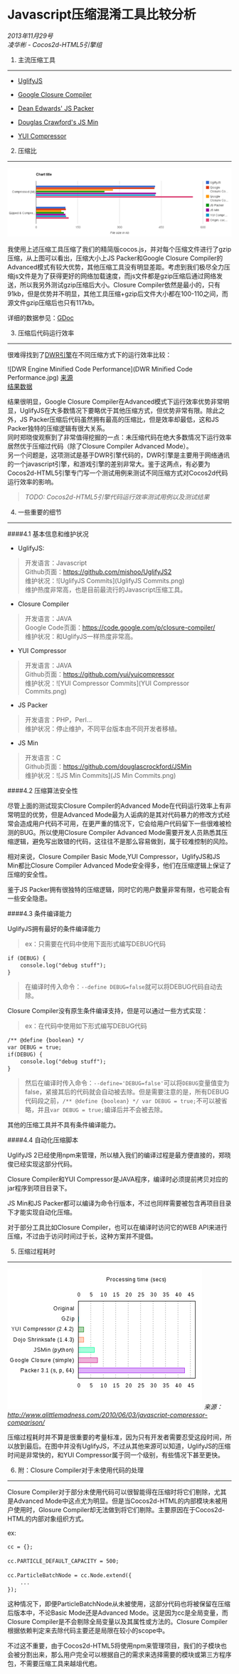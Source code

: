 Javascript压缩混淆工具比较分析
==============================
_2013年11月29号<br/>凌华彬 - Cocos2d-HTML5引擎组_


1. 主流压缩工具 
-----

* [UglifyJS](https://github.com/mishoo/UglifyJS)

* [Google Closure Compiler](https://developers.google.com/closure/compiler/)

* [Dean Edwards' JS Packer](http://dean.edwards.name/packer/)

* [Douglas Crawford's JS Min](http://fmarcia.info/jsmin/test.html)

* [YUI Compressor](http://refresh-sf.com/yui/)

<span></span>


2. 压缩比
-----

![主流压缩工具压缩比比较](压缩比.png)

我使用上述压缩工具压缩了我们的精简版cocos.js，并对每个压缩文件进行了gzip压缩，从上图可以看出，压缩大小上JS Packer和Google Closure Compiler的Advanced模式有较大优势，其他压缩工具没有明显差距。考虑到我们极尽全力压缩js文件是为了获得更好的网络加载速度，而js文件都是gzip压缩后通过网络发送，所以我另外测试gzip压缩后大小。Closure Compiler依然是最小的，只有91kb，但是优势并不明显，其他工具压缩+gzip后文件大小都在100-110之间，而源文件gzip压缩后也只有117kb。

详细的数据参见：[GDoc](https://docs.google.com/a/cocos2d-x.org/spreadsheet/ccc?key=0AlqDuyWvmncKdDcyeU1YMS1taDdGMVVVZUpPMnVpWWc#gid=0)


3. 压缩后代码运行效率
-----

很难得找到了[DWR引擎](http://directwebremoting.org/dwr/documentation/browser/engine/index.html)在不同压缩方式下的运行效率比较：

![DWR Engine Minified Code Performance](DWR Minified Code Performance.jpg)
[来源](http://jsperf.com/testing-code-performance-by-compression-type)<br/>
[结果数据](http://www.browserscope.org/user/tests/table/agt1YS1wcm9maWxlcnINCxIEVGVzdBiuyPASDA)

结果很明显，Google Closure Compiler在Advanced模式下运行效率优势非常明显，UglifyJS在大多数情况下要略优于其他压缩方式，但优势非常有限。除此之外，JS Packer压缩后代码虽然拥有最高的压缩比，但是效率却最低，这和JS Packer独特的压缩逻辑有很大关系。<br/>
同时郑晓俊观察到了非常值得挖掘的一点：未压缩代码在绝大多数情况下运行效率居然优于压缩过代码（除了Closure Compiler Advanced Mode）。<br/>
另一个问题是，这项测试是基于DWR引擎代码的，DWR引擎是主要用于网络通讯的一个javascript引擎，和游戏引擎的差别非常大。鉴于这两点，有必要为Cocos2d-HTML5引擎专门写一个测试用例来测试不同压缩方式对Cocos2d代码运行效率的影响。

> _TODO: Cocos2d-HTML5引擎代码运行效率测试用例以及测试结果_



4. 一些重要的细节
-----

####4.1 基本信息和维护状况

* UglifyJS: 
> 开发语言：Javascript<br/>
> Github页面：https://github.com/mishoo/UglifyJS2<br/>
> 维护状况：![UglifyJS Commits](UglifyJS Commits.png)<br/>
> 维护热度非常高，也是目前最流行的Javascript压缩工具。

* Closure Compiler
> 开发语言：JAVA<br/>
> Google Code页面：https://code.google.com/p/closure-compiler/<br/>
> 维护状况：和UglifyJS一样热度非常高。

* YUI Compressor
> 开发语言：JAVA<br/>
> Github页面：https://github.com/yui/yuicompressor<br/>
> 维护状况：![YUI Compressor Commits](YUI Compressor Commits.png)<br/>

* JS Packer
> 开发语言：PHP，Perl...<br/>
> 维护状况：停止维护，不同平台版本由不同开发者移植。

* JS Min
> 开发语言：C<br/>
> Github页面：https://github.com/douglascrockford/JSMin<br/>
> 维护状况：![JS Min Commits](JS Min Commits.png)<br/>

####4.2 压缩算法安全性

尽管上面的测试现实Closure Compiler的Advanced Mode在代码运行效率上有非常明显的优势，但是Advanced Mode最为人诟病的是其对代码暴力的修改方式经常会造成用户代码不可用，在更严重的情况下，它会给用户代码留下一些很难被检测的BUG。所以使用Closure Compiler Advanced Mode需要开发人员熟悉其压缩逻辑，避免写出致错的代码，这往往不是那么容易做到，属于较难控制的风险。

相对来说，Closure Compiler Basic Mode,YUI Compressor，UglifyJS和JS Min都比Closure Compiler Advanced Mode安全得多，他们在压缩逻辑上保证了压缩的安全性。

鉴于JS Packer拥有很独特的压缩逻辑，同时它的用户数量非常有限，也可能会有一些安全隐患。

####4.3 条件编译能力

UglifyJS拥有最好的条件编译能力

>ex：只需要在代码中使用下面形式编写DEBUG代码<br/>
>
	if (DEBUG) {
	   	console.log("debug stuff");
	}
>在编译时传入命令：`--define DEBUG=false`就可以将DEBUG代码自动去除。

Closure Compiler没有原生条件编译支持，但是可以通过一些方式实现：

>ex：在代码中使用如下形式编写DEBUG代码<br/>
>
	/** @define {boolean} */
	var DEBUG = true;
	if(DEBUG) {
    	console.log("debug stuff");
	}
>然后在编译时传入命令：`--define='DEBUG=false'`可以将`DEBUG`变量值变为false，紧接其后的代码就会自动被去除。但是需要注意的是，所有DEBUG代码段之前，`/** @define {boolean} */ var DEBUG = true;`不可以被省略，并且`var DEBUG = true;`编译后并不会被去除。

其他的压缩工具并不具有条件编译能力。


####4.4 自动化压缩脚本

UglifyJS 2已经使用npm来管理，所以植入我们的编译过程是最方便直接的，郑晓俊已经实现这部分代码。

Closure Compiler和YUI Compressor是JAVA程序，编译时必须提前拷贝对应的jar程序到项目目录下。

JS Min和JS Packer都可以编译为命令行版本，不过也同样需要被包含再项目目录下才能实现自动化压缩。

对于部分工具比如Closure Compiler，也可以在编译时访问它的WEB API来进行压缩，不过由于访问时间过于长，这种方案并不提倡。


<span></span>

5. 压缩过程耗时
-----

![主流压缩工具压缩时间](压缩用时.png)
_来源：http://www.alittlemadness.com/2010/06/03/javascript-compressor-comparison/_

压缩过程耗时并不算是很重要的考量标准，因为只有开发者需要忍受这段时间，所以放到最后。在图中并没有UglifyJS，不过从其他来源可以知道，UglifyJS的压缩时间是非常快的，和YUI Compressor属于同一个级别，有些情况下甚至更快。

6. 附：Closure Compiler对于未使用代码的处理
-----

Closure Compiler对于部分未使用代码可以很智能得在压缩时将它们剔除，尤其是Advanced Mode中这点尤为明显。但是当Cocos2d-HTML的内部模块未被用户使用时，Glosure Compiler却无法做到将它们剔除。主要原因在于Cocos2d-HTML的内部对象组织方式。

ex:

	cc = {};
	
	cc.PARTICLE_DEFAULT_CAPACITY = 500;

	cc.ParticleBatchNode = cc.Node.extend({
		...
	});
	
这种情况下，即便ParticleBatchNode从未被使用，这部分代码也将被保留在压缩后版本中，不论Basic Mode还是Advanced Mode。这是因为cc是全局变量，而Closure Compiler是不会剔除全局变量以及其属性或方法的。Closure Compiler根据依赖判定来去除代码主要还是局限在较小的scope中。

不过这不重要，由于Cocos2d-HTML5将使用npm来管理项目，我们的子模块也会被分割出来，那么用户完全可以根据自己的需求来选择需要的模块或第三方程序包，不需要压缩工具来越俎代庖。